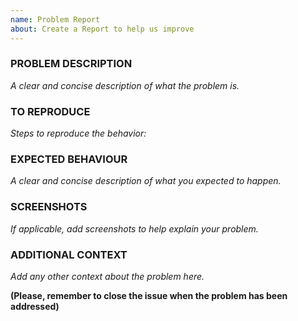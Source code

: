 ```yaml
---
name: Problem Report
about: Create a Report to help us improve
---
```


<!-- Thanks for reporting a problem for this project. READ THIS FIRST:

This issue template is meant to REPORT pioarduino caused PROBLEMS ONLY

Please DO NOT OPEN AN ISSUE:
  - If your problem is caused by a wrong or missing boards manifest, ask for help in [pioarduin Support Chat](https://discord.gg/Nutz9crnZr) and provide a PR to solve
  - If your pioarduino version is not the latest , please update, your issue might be fixed already
  - If you have a problems or a general questions with Arduino core, please address it to the [Arduino Support Chat](https://discord.gg/8xY6e9crwv)
  - If your issue is a flashing issue, please address it to the [pioarduin Support Chat](https://discord.gg/Nutz9crnZr)
  - If your issue is a compilation problem, please address it to the [pioarduino Support Chat](https://discord.gg/Nutz9crnZr)
  - If your issue has been addressed before (i.e., duplicated issue), please ask in the original issue

DO NOT DELETE ANY TEXT from this template! Otherwise the issue will be auto-closed.
-->

### PROBLEM DESCRIPTION
_A clear and concise description of what the problem is._


### TO REPRODUCE
_Steps to reproduce the behavior:_


### EXPECTED BEHAVIOUR
_A clear and concise description of what you expected to happen._


### SCREENSHOTS
_If applicable, add screenshots to help explain your problem._


### ADDITIONAL CONTEXT
_Add any other context about the problem here._


**(Please, remember to close the issue when the problem has been addressed)**
